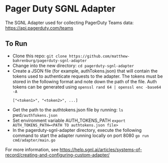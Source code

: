 # Pager Duty SGNL Adapter

The SGNL Adapter used for collecting PagerDuty Teams data: https://api.pagerduty.com/teams

## To Run

- Clone this repo: `git clone https://github.com/matthew-bahrenburg/pagerduty-sgnl-adapter` 
- Change into the new directory: `cd pagerduty-sgnl-adapter`
- Create a JSON file (for example, authTokens.json) that will contain the tokens used to authenticate requests to the adapter. The tokens must be stored in the following format and note down the path of the file. Auth tokens can be generated using `openssl rand 64 | openssl enc -base64 -A`
   ```
   ["<token1>", "<token2>", ...]
   ```
- Get the path to the authtokens.json file by running: `ls `pwd`/authTokens.json`
- Set environment variable AUTH_TOKENS_PATH `export AUTH_TOKENS_PATH=<PATH TO authtokens.json file>`
- In the pagerduty-sgnl-adapter directory, execute the following command to start the adapter running locally on port 8080 `go run cmd/adapter/main.go`

For more information, see https://help.sgnl.ai/articles/systems-of-record/creating-and-configuring-custom-adapter/
